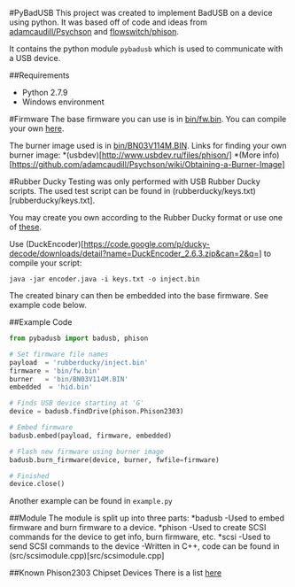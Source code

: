 #PyBadUSB
This project was created to implement BadUSB on a device using python.  It was based off of code and ideas from [adamcaudill/Psychson](https://github.com/adamcaudill/Psychson) and [flowswitch/phison](https://bitbucket.org/flowswitch/phison).

It contains the python module ```pybadusb``` which is used to communicate with a USB device.

##Requirements
* Python 2.7.9
* Windows environment

#Firmware
The base firmware you can use is in [bin/fw.bin](bin/fw.bin).
You can compile your own [here](https://github.com/adamcaudill/Psychson/tree/master/firmware).

The burner image used is in [bin/BN03V114M.BIN](bin/BN03V114M.BIN).
Links for finding your own burner image:
*(usbdev)[http://www.usbdev.ru/files/phison/]
*(More info)[https://github.com/adamcaudill/Psychson/wiki/Obtaining-a-Burner-Image]

#Rubber Ducky
Testing was only performed with USB Rubber Ducky scripts.  The used test script can be found in (rubberducky/keys.txt)[rubberducky/keys.txt].

You may create you own according to the Rubber Ducky format or use one of [these](https://github.com/hak5darren/USB-Rubber-Ducky/wiki/Payloads).

Use (DuckEncoder)[https://code.google.com/p/ducky-decode/downloads/detail?name=DuckEncoder_2.6.3.zip&can=2&q=] to compile your script:
```
java -jar encoder.java -i keys.txt -o inject.bin
```
The created binary can then be embedded into the base firmware.  See example code below.

##Example Code
```python
from pybadusb import badusb, phison

# Set firmware file names
payload  = 'rubberducky/inject.bin'
firmware = 'bin/fw.bin'
burner   = 'bin/BN03V114M.BIN'
embedded  = 'hid.bin'

# Finds USB device starting at 'G'
device = badusb.findDrive(phison.Phison2303)

# Embed firmware
badusb.embed(payload, firmware, embedded)

# Flash new firmware using burner image
badusb.burn_firmware(device, burner, fwfile=firmware)

# Finished
device.close()
```
Another example can be found in ```example.py```

##Module
The module is split up into three parts:
*badusb
  -Used to embed firmware and burn firmware to a device.
*phison
  -Used to create SCSI commands for the device to get info, burn firmware, etc.
*scsi
  -Used to send SCSI commands to the device
  -Written in C++, code can be found in (src/scsimodule.cpp)[src/scsimodule.cpp]

##Known Phison2303 Chipset Devices
There is a list [here](https://github.com/adamcaudill/Psychson/wiki/Known-Supported-Devices)
